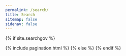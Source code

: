 ```yaml
---
permalink: /search/
title: Search
sitemap: false
sidenav: false
---
```


{% if site.searchgov %}
<div tabindex='0' id="totalResultsTarget" class="margin-y-1"></div>
<ol id="search-results" class="add-list-reset"></ol>
{% include pagination.html %}
{% else %}
<script>
  window.location = "/";
</script>
{% endif %}
